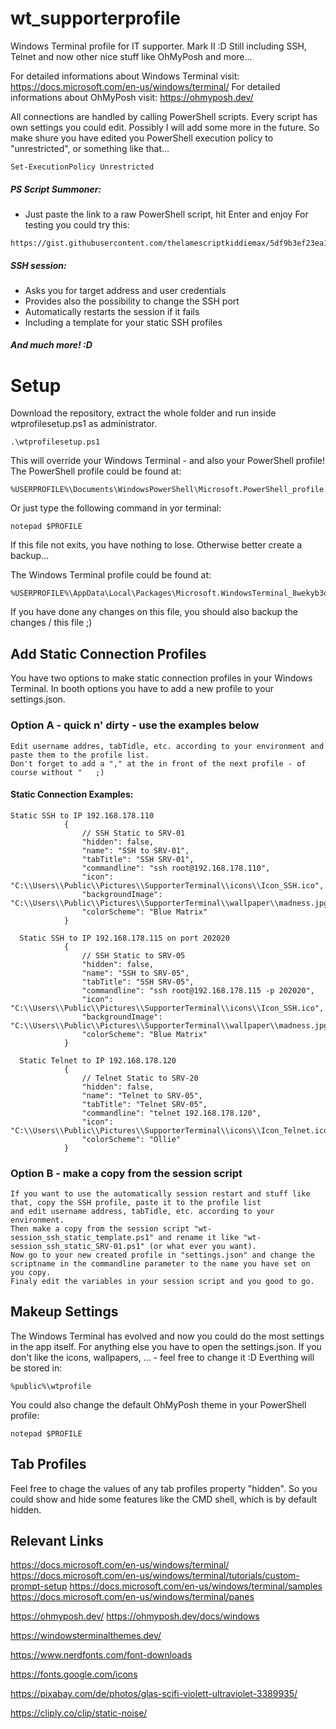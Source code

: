 # wt_supporterprofile
Windows Terminal profile for IT supporter.
Mark II :D
Still including SSH, Telnet and now other nice stuff like OhMyPosh and more...

For detailed informations about 
Windows Terminal visit: https://docs.microsoft.com/en-us/windows/terminal/
For detailed informations about 
OhMyPosh visit: https://ohmyposh.dev/

All connections are handled by calling PowerShell scripts. 
Every script has own settings you could edit. Possibly I will add some more in the future.
So make shure you have edited you PowerShell execution policy to "unrestricted", or something like that...
```
Set-ExecutionPolicy Unrestricted
```

##### PS Script Summoner:
 - Just paste the link to a raw PowerShell script, hit Enter and enjoy
For testing you could try this:
```
https://gist.githubusercontent.com/thelamescriptkiddiemax/5df9b3ef23ea10e6ec3cc807063a3c17/raw/9b42d7ac5a14d6768e8a77f3ae90a3e5e6d2c194/sshkeydude.ps1
```

##### SSH session:
 - Asks you for target address and user credentials
 - Provides also the possibility to change the SSH port
 - Automatically restarts the session if it fails
 - Including a template for your static SSH profiles

##### And much more! :D

# Setup
Download the repository, extract the whole folder and run inside wtprofilesetup.ps1 as administrator.
```
.\wtprofilesetup.ps1
```
This will override your Windows Terminal - and also your PowerShell profile! The PowerShell profile could be found at:
```
%USERPROFILE%\Documents\WindowsPowerShell\Microsoft.PowerShell_profile.ps1
```
Or just type the following command in yor terminal:
```
notepad $PROFILE
```
If this file not exits, you have nothing to lose. Otherwise better create a backup...

The Windows Terminal profile could be found at:
```
%USERPROFILE%\AppData\Local\Packages\Microsoft.WindowsTerminal_8wekyb3d8bbwe\LocalState
```
If you have done any changes on this file, you should also backup the changes / this file ;)

## Add Static Connection Profiles
You have two options to make static connection profiles in your Windows Terminal. In booth options you have to add a new profile to your settings.json.

### Option A - quick n' dirty - use the examples below
```
Edit username addres, tabTidle, etc. according to your environment and paste them to the profile list.
Don't forget to add a "," at the in front of the next profile - of course without "   ;)
```

#### Static Connection Examples:
```
Static SSH to IP 192.168.178.110
            {
                // SSH Static to SRV-01
                "hidden": false,
                "name": "SSH to SRV-01",
                "tabTitle": "SSH SRV-01",
                "commandline": "ssh root@192.168.178.110",
                "icon": "C:\\Users\\Public\\Pictures\\SupporterTerminal\\icons\\Icon_SSH.ico",
                "backgroundImage": "C:\\Users\\Public\\Pictures\\SupporterTerminal\\wallpaper\\madness.jpg",
                "colorScheme": "Blue Matrix"
            }

  Static SSH to IP 192.168.178.115 on port 202020
            {
                // SSH Static to SRV-05
                "hidden": false,
                "name": "SSH to SRV-05",
                "tabTitle": "SSH SRV-05",
                "commandline": "ssh root@192.168.178.115 -p 202020",
                "icon": "C:\\Users\\Public\\Pictures\\SupporterTerminal\\icons\\Icon_SSH.ico",
                "backgroundImage": "C:\\Users\\Public\\Pictures\\SupporterTerminal\\wallpaper\\madness.jpg",
                "colorScheme": "Blue Matrix"
            }

  Static Telnet to IP 192.168.178.120
            {
                // Telnet Static to SRV-20
                "hidden": false,
                "name": "Telnet to SRV-05",
                "tabTitle": "Telnet SRV-05",
                "commandline": "telnet 192.168.178.120",
                "icon": "C:\\Users\\Public\\Pictures\\SupporterTerminal\\icons\\Icon_Telnet.ico",
                "colorScheme": "Ollie"
            }

```

### Option B - make a copy from the session script
```
If you want to use the automatically session restart and stuff like that, copy the SSH profile, paste it to the profile list
and edit username address, tabTidle, etc. according to your environment.
Then make a copy from the session script "wt-session_ssh_static_template.ps1" and rename it like "wt-session_ssh_static_SRV-01.ps1" (or what ever you want).
Now go to your new created profile in "settings.json" and change the scriptname in the commandline parameter to the name you have set on you copy.
Finaly edit the variables in your session script and you good to go.
```

## Makeup Settings
The Windows Terminal has evolved and now you could do the most settings in the app itself. For anything else you have to open the settings.json.
If you don't like the icons, wallpapers, ... - feel free to change it :D
Everthing will be stored in:
```
%public%\wtprofile
```

You could also change the default OhMyPosh theme in your PowerShell profile:
```
notepad $PROFILE
```

## Tab Profiles
Feel free to chage the values of any tab profiles property "hidden". So you could show and hide some features like the CMD shell, which is by default hidden.

## Relevant Links
https://docs.microsoft.com/en-us/windows/terminal/
https://docs.microsoft.com/en-us/windows/terminal/tutorials/custom-prompt-setup
https://docs.microsoft.com/en-us/windows/terminal/samples
https://docs.microsoft.com/en-us/windows/terminal/panes

https://ohmyposh.dev/
https://ohmyposh.dev/docs/windows

https://windowsterminalthemes.dev/

https://www.nerdfonts.com/font-downloads

https://fonts.google.com/icons

https://pixabay.com/de/photos/glas-scifi-violett-ultraviolet-3389935/

https://cliply.co/clip/static-noise/

